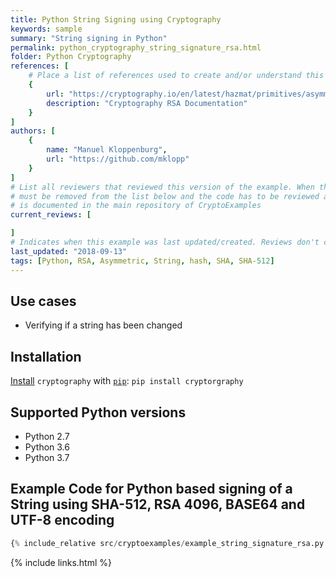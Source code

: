 ```yaml
---
title: Python String Signing using Cryptography
keywords: sample
summary: "String signing in Python"
permalink: python_cryptography_string_signature_rsa.html
folder: Python Cryptography
references: [
    # Place a list of references used to create and/or understand this example.
    {
        url: "https://cryptography.io/en/latest/hazmat/primitives/asymmetric/rsa/",
        description: "Cryptography RSA Documentation"
    }
]
authors: [
    {
        name: "Manuel Kloppenburg",
        url: "https://github.com/mklopp"
    }
]
# List all reviewers that reviewed this version of the example. When the example is updated all old reviews
# must be removed from the list below and the code has to be reviewed again. The complete review process
# is documented in the main repository of CryptoExamples
current_reviews: [

]
# Indicates when this example was last updated/created. Reviews don't change this.
last_updated: "2018-09-13"
tags: [Python, RSA, Asymmetric, String, hash, SHA, SHA-512]
---
```


## Use cases

- Verifying if a string has been changed

## Installation

[Install](https://cryptography.io/en/latest/installation/) `cryptography` with [`pip`](https://packaging.python.org/tutorials/installing-packages/): `pip install cryptorgraphy`

## Supported Python versions

- Python 2.7
- Python 3.6
- Python 3.7

## Example Code for Python based signing of a String using SHA-512, RSA 4096, BASE64 and UTF-8 encoding

```python
{% include_relative src/cryptoexamples/example_string_signature_rsa.py %}
```



{% include links.html %}
